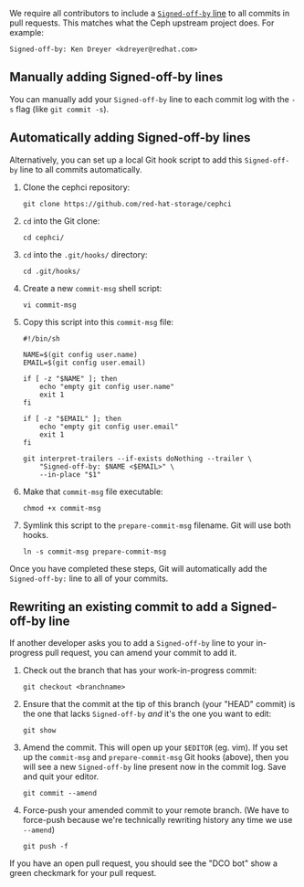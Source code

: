 We require all contributors to include a [`Signed-off-by`
line](https://github.com/apps/dco) to all commits in pull requests. This
matches what the Ceph upstream project does. For example:

```
Signed-off-by: Ken Dreyer <kdreyer@redhat.com>
```

## Manually adding Signed-off-by lines

You can manually add your `Signed-off-by` line to each commit log with the `-s`
flag (like `git commit -s`).

## Automatically adding Signed-off-by lines

Alternatively, you can set up a local Git hook script to add this
`Signed-off-by` line to all commits automatically.

1. Clone the cephci repository:

   ```
   git clone https://github.com/red-hat-storage/cephci
   ```

2. `cd` into the Git clone:

   ```
   cd cephci/
   ```

3. `cd` into the `.git/hooks/` directory:

   ```
   cd .git/hooks/
   ```

3. Create a new `commit-msg` shell script:

   ```
   vi commit-msg
   ```

4. Copy this script into this `commit-msg` file:

   ```
   #!/bin/sh

   NAME=$(git config user.name)
   EMAIL=$(git config user.email)

   if [ -z "$NAME" ]; then
       echo "empty git config user.name"
       exit 1
   fi

   if [ -z "$EMAIL" ]; then
       echo "empty git config user.email"
       exit 1
   fi

   git interpret-trailers --if-exists doNothing --trailer \
       "Signed-off-by: $NAME <$EMAIL>" \
       --in-place "$1"
   ```

5. Make that `commit-msg` file executable:

   ```
   chmod +x commit-msg
   ```

6. Symlink this script to the `prepare-commit-msg` filename. Git will use both
   hooks.

   ```
   ln -s commit-msg prepare-commit-msg
   ```

Once you have completed these steps, Git will automatically add the
`Signed-off-by:` line to all of your commits.

## Rewriting an existing commit to add a Signed-off-by line

If another developer asks you to add a `Signed-off-by` line to your in-progress
pull request, you can amend your commit to add it.

1. Check out the branch that has your work-in-progress commit:

   ```
   git checkout <branchname>
   ```

2. Ensure that the commit at the tip of this branch (your "HEAD" commit) is the
   one that lacks `Signed-off-by` *and* it's the one you want to edit:

   ```
   git show
   ```

3. Amend the commit. This will open up your `$EDITOR` (eg. vim). If you set up
   the `commit-msg` and `prepare-commit-msg` Git hooks (above), then you will
   see a new `Signed-off-by` line present now in the commit log. Save and quit
   your editor.

   ```
   git commit --amend
   ```

4. Force-push your amended commit to your remote branch. (We have to force-push
   because we're technically rewriting history any time we use `--amend`)

   ```
   git push -f
   ```

If you have an open pull request, you should see the "DCO bot" show a green
checkmark for your pull request.
